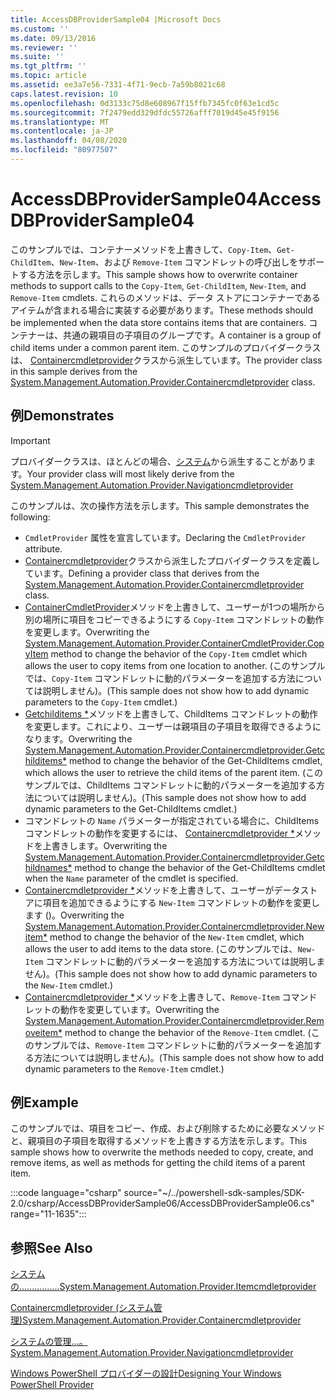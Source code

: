 ```yaml
---
title: AccessDBProviderSample04 |Microsoft Docs
ms.custom: ''
ms.date: 09/13/2016
ms.reviewer: ''
ms.suite: ''
ms.tgt_pltfrm: ''
ms.topic: article
ms.assetid: ee3a7e56-7331-4f71-9ecb-7a59b8021c68
caps.latest.revision: 10
ms.openlocfilehash: 0d3133c75d8e608967f15ffb7345fc0f63e1cd5c
ms.sourcegitcommit: 7f2479edd329dfdc55726afff7019d45e45f9156
ms.translationtype: MT
ms.contentlocale: ja-JP
ms.lasthandoff: 04/08/2020
ms.locfileid: "80977507"
---
```

# <a name="accessdbprovidersample04"></a><span data-ttu-id="8cec1-102">AccessDBProviderSample04</span><span class="sxs-lookup"><span data-stu-id="8cec1-102">AccessDBProviderSample04</span></span>

<span data-ttu-id="8cec1-103">このサンプルでは、コンテナーメソッドを上書きして、`Copy-Item`、`Get-ChildItem`、`New-Item`、および `Remove-Item` コマンドレットの呼び出しをサポートする方法を示します。</span><span class="sxs-lookup"><span data-stu-id="8cec1-103">This sample shows how to overwrite container methods to support calls to the `Copy-Item`, `Get-ChildItem`, `New-Item`, and `Remove-Item` cmdlets.</span></span> <span data-ttu-id="8cec1-104">これらのメソッドは、データ ストアにコンテナーであるアイテムが含まれる場合に実装する必要があります。</span><span class="sxs-lookup"><span data-stu-id="8cec1-104">These methods should be implemented when the data store contains items that are containers.</span></span> <span data-ttu-id="8cec1-105">コンテナーは、共通の親項目の子項目のグループです。</span><span class="sxs-lookup"><span data-stu-id="8cec1-105">A container is a group of child items under a common parent item.</span></span> <span data-ttu-id="8cec1-106">このサンプルのプロバイダークラスは、 [Containercmdletprovider](/dotnet/api/System.Management.Automation.Provider.ContainerCmdletProvider)クラスから派生しています。</span><span class="sxs-lookup"><span data-stu-id="8cec1-106">The provider class in this sample derives from the [System.Management.Automation.Provider.Containercmdletprovider](/dotnet/api/System.Management.Automation.Provider.ContainerCmdletProvider) class.</span></span>

## <a name="demonstrates"></a><span data-ttu-id="8cec1-107">例</span><span class="sxs-lookup"><span data-stu-id="8cec1-107">Demonstrates</span></span>

> [!IMPORTANT]
> <span data-ttu-id="8cec1-108">プロバイダークラスは、ほとんどの場合、[システム](/dotnet/api/System.Management.Automation.Provider.NavigationCmdletProvider)から派生することがあります。</span><span class="sxs-lookup"><span data-stu-id="8cec1-108">Your provider class will most likely derive from the [System.Management.Automation.Provider.Navigationcmdletprovider](/dotnet/api/System.Management.Automation.Provider.NavigationCmdletProvider)</span></span>

<span data-ttu-id="8cec1-109">このサンプルは、次の操作方法を示します。</span><span class="sxs-lookup"><span data-stu-id="8cec1-109">This sample demonstrates the following:</span></span>

- <span data-ttu-id="8cec1-110">`CmdletProvider` 属性を宣言しています。</span><span class="sxs-lookup"><span data-stu-id="8cec1-110">Declaring the `CmdletProvider` attribute.</span></span>
- <span data-ttu-id="8cec1-111">[Containercmdletprovider](/dotnet/api/System.Management.Automation.Provider.ContainerCmdletProvider)クラスから派生したプロバイダークラスを定義しています。</span><span class="sxs-lookup"><span data-stu-id="8cec1-111">Defining a provider class that derives from the [System.Management.Automation.Provider.Containercmdletprovider](/dotnet/api/System.Management.Automation.Provider.ContainerCmdletProvider) class.</span></span>
- <span data-ttu-id="8cec1-112">[ContainerCmdletProvider](/dotnet/api/System.Management.Automation.Provider.ContainerCmdletProvider.CopyItem)メソッドを上書きして、ユーザーが1つの場所から別の場所に項目をコピーできるようにする `Copy-Item` コマンドレットの動作を変更します。</span><span class="sxs-lookup"><span data-stu-id="8cec1-112">Overwriting the [System.Management.Automation.Provider.ContainerCmdletProvider.CopyItem](/dotnet/api/System.Management.Automation.Provider.ContainerCmdletProvider.CopyItem) method to change the behavior of the `Copy-Item` cmdlet which allows the user to copy items from one location to another.</span></span> <span data-ttu-id="8cec1-113">(このサンプルでは、`Copy-Item` コマンドレットに動的パラメーターを追加する方法については説明しません)。</span><span class="sxs-lookup"><span data-stu-id="8cec1-113">(This sample does not show how to add dynamic parameters to the `Copy-Item` cmdlet.)</span></span>
- <span data-ttu-id="8cec1-114">[Getchilditems \*](/dotnet/api/System.Management.Automation.Provider.ContainerCmdletProvider.GetChildItems)メソッドを上書きして、ChildItems コマンドレットの動作を変更します。これにより、ユーザーは親項目の子項目を取得できるようになります。</span><span class="sxs-lookup"><span data-stu-id="8cec1-114">Overwriting the [System.Management.Automation.Provider.Containercmdletprovider.Getchilditems\*](/dotnet/api/System.Management.Automation.Provider.ContainerCmdletProvider.GetChildItems) method to change the behavior of the Get-ChildItems cmdlet, which allows the user to retrieve the child items of the parent item.</span></span> <span data-ttu-id="8cec1-115">(このサンプルでは、ChildItems コマンドレットに動的パラメーターを追加する方法については説明しません)。</span><span class="sxs-lookup"><span data-stu-id="8cec1-115">(This sample does not show how to add dynamic parameters to the Get-ChildItems cmdlet.)</span></span>
- <span data-ttu-id="8cec1-116">コマンドレットの `Name` パラメーターが指定されている場合に、ChildItems コマンドレットの動作を変更するには、 [Containercmdletprovider \*](/dotnet/api/System.Management.Automation.Provider.ContainerCmdletProvider.GetChildNames)メソッドを上書きします。</span><span class="sxs-lookup"><span data-stu-id="8cec1-116">Overwriting the [System.Management.Automation.Provider.Containercmdletprovider.Getchildnames\*](/dotnet/api/System.Management.Automation.Provider.ContainerCmdletProvider.GetChildNames) method to change the behavior of the Get-ChildItems cmdlet when the `Name` parameter of the cmdlet is specified.</span></span>
- <span data-ttu-id="8cec1-117">[Containercmdletprovider \*](/dotnet/api/System.Management.Automation.Provider.ContainerCmdletProvider.NewItem)メソッドを上書きして、ユーザーがデータストアに項目を追加できるようにする `New-Item` コマンドレットの動作を変更します ()。</span><span class="sxs-lookup"><span data-stu-id="8cec1-117">Overwriting the [System.Management.Automation.Provider.Containercmdletprovider.Newitem\*](/dotnet/api/System.Management.Automation.Provider.ContainerCmdletProvider.NewItem) method to change the behavior of the `New-Item` cmdlet, which allows the user to add items to the data store.</span></span> <span data-ttu-id="8cec1-118">(このサンプルでは、`New-Item` コマンドレットに動的パラメーターを追加する方法については説明しません)。</span><span class="sxs-lookup"><span data-stu-id="8cec1-118">(This sample does not show how to add dynamic parameters to the `New-Item` cmdlet.)</span></span>
- <span data-ttu-id="8cec1-119">[Containercmdletprovider \*](/dotnet/api/System.Management.Automation.Provider.ContainerCmdletProvider.RemoveItem)メソッドを上書きして、`Remove-Item` コマンドレットの動作を変更しています。</span><span class="sxs-lookup"><span data-stu-id="8cec1-119">Overwriting the [System.Management.Automation.Provider.Containercmdletprovider.Removeitem\*](/dotnet/api/System.Management.Automation.Provider.ContainerCmdletProvider.RemoveItem) method to change the behavior of the `Remove-Item` cmdlet.</span></span> <span data-ttu-id="8cec1-120">(このサンプルでは、`Remove-Item` コマンドレットに動的パラメーターを追加する方法については説明しません)。</span><span class="sxs-lookup"><span data-stu-id="8cec1-120">(This sample does not show how to add dynamic parameters to the `Remove-Item` cmdlet.)</span></span>

## <a name="example"></a><span data-ttu-id="8cec1-121">例</span><span class="sxs-lookup"><span data-stu-id="8cec1-121">Example</span></span>

<span data-ttu-id="8cec1-122">このサンプルでは、項目をコピー、作成、および削除するために必要なメソッドと、親項目の子項目を取得するメソッドを上書きする方法を示します。</span><span class="sxs-lookup"><span data-stu-id="8cec1-122">This sample shows how to overwrite the methods needed to copy, create, and remove items, as well as methods for getting the child items of a parent item.</span></span>

:::code language="csharp" source="~/../powershell-sdk-samples/SDK-2.0/csharp/AccessDBProviderSample06/AccessDBProviderSample06.cs" range="11-1635":::

## <a name="see-also"></a><span data-ttu-id="8cec1-123">参照</span><span class="sxs-lookup"><span data-stu-id="8cec1-123">See Also</span></span>

[<span data-ttu-id="8cec1-124">システムの................</span><span class="sxs-lookup"><span data-stu-id="8cec1-124">System.Management.Automation.Provider.Itemcmdletprovider</span></span>](/dotnet/api/System.Management.Automation.Provider.ItemCmdletProvider)

[<span data-ttu-id="8cec1-125">Containercmdletprovider (システム管理)</span><span class="sxs-lookup"><span data-stu-id="8cec1-125">System.Management.Automation.Provider.Containercmdletprovider</span></span>](/dotnet/api/System.Management.Automation.Provider.ContainerCmdletProvider)

[<span data-ttu-id="8cec1-126">システムの管理...。</span><span class="sxs-lookup"><span data-stu-id="8cec1-126">System.Management.Automation.Provider.Navigationcmdletprovider</span></span>](/dotnet/api/System.Management.Automation.Provider.NavigationCmdletProvider)

[<span data-ttu-id="8cec1-127">Windows PowerShell プロバイダーの設計</span><span class="sxs-lookup"><span data-stu-id="8cec1-127">Designing Your Windows PowerShell Provider</span></span>](./provider-types.md)
